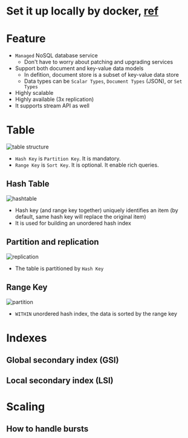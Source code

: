 # Set it up locally by docker, [ref](https://docs.aws.amazon.com/amazondynamodb/latest/developerguide/DynamoDBLocal.DownloadingAndRunning.html)

# Feature
* `Managed` NoSQL database service
  * Don't have to worry about patching and upgrading services
* Support both document and key-value data models  
  * In defition, document store is a subset of key-value data store
  * Data types can be `Scalar Types`, `Document Types` (JSON), or `Set Types`
* Highly scalable
* Highly available (3x replication)
* It supports stream API as well

# Table 
![table structure](https://d1.awsstatic.com/product-marketing/DynamoDB/PartitionKey.8dd0530a7f6d66d101f31de30db515564f4cf28a.png)
* `Hash Key` is `Partition Key`. It is mandatory.
* `Range Key` is `Sort Key`. It is optional. It enable rich queries.
  
## Hash Table
![hashtable](https://user-images.githubusercontent.com/8428372/102005952-3c22cb00-3d60-11eb-9924-145c7e2f872f.png)
* Hash key (and range key together) uniquely identifies an item (by default, same hash key will replace the original item)
* It is used for building an unordered hash index

## Partition and replication
![replication](https://user-images.githubusercontent.com/8428372/102005955-3e852500-3d60-11eb-9ef6-82a3e2690135.png)
* The table is partitioned by `Hash Key`

## Range Key
![partition](https://user-images.githubusercontent.com/8428372/102005954-3d53f800-3d60-11eb-9444-d779d610f973.png)
* `WITHIN` unordered hash index, the data is sorted by the range key

# Indexes
## Global secondary index (GSI)

## Local secondary index (LSI)

# Scaling

## How to handle bursts



